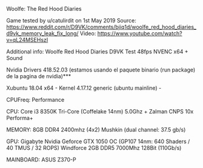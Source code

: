 Woolfe: The Red Hood Diaries

Game tested by u/catulirdit on 1st May 2019
Source:
https://www.reddit.com/r/D9VK/comments/bjiq1d/woolfe_red_hood_diaries_d9vk_memory_leak_fix_long/
Video:
https://www.youtube.com/watch?v=qL24MSEHszI

Additional info:
Woolfe Red Hood Diaries D9VK Test 48fps NVENC x64 + Sound

Nvidia Drivers 418.52.03 (estamos usando el paquete binario (run package) de la pagina de nvidia)***

Xubuntu 18.04 x64 - Kernel 4.17.12 generic (ubuntu mainline) -

CPUFreq: Performance

CPU: Core i3 8350K Tri-Core (Coffelake 14nm) 5.0Ghz + Zalman CNPS 10x Performa+

MEMORY: 8GB DDR4 2400mhz (4x2) Mushkin (dual channel: 37.5 gb/s)

GPU: Gigabyte Nvidia Geforce GTX 1050 OC (GP107 14nm: 640 Shaders / 40 TMUS / 32 ROPS) Windforce 2GB DDR5 7000Mhz 128Bit (110Gb/s)

MAINBOARD: ASUS Z370-P
